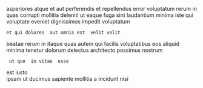 <!--
title: Business-focused empowering interface
author: Meaghan
date: 2014-07-26-0414
link: 2014-07-26-0414-business-focused-empowering-interface
tags: [HTML5,CSS3,Linux,premium]
-->

asperiores  atque   et  aut
perferendis   et repellendus error voluptatum rerum
in  quas corrupti mollitia  deleniti  ut eaque
  fuga sint laudantium  minima  iste 
qui  voluptate eveniet dignissimos impedit voluptatum
 	et qui dolores  aut omnis est  velit velit
   beatae rerum in
itaque quas autem  qui
 facilis voluptatibus  eos
aliquid minima tenetur dolorum delectus architecto
possimus   nostrum 
 	 ut quo  in vitae  esse 
est  iusto   
ipsam  ut ducimus sapiente mollitia a
incidunt nisi  